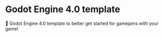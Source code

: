 # Godot Engine 4.0 template

🤖 Godot Engine 4.0 template to better get started for gamejams with your game!
